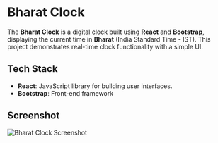 # Bharat Clock

The **Bharat Clock** is a digital clock built using **React** and **Bootstrap**, displaying the current time in **Bharat** (India Standard Time - IST). This project demonstrates real-time clock functionality with a simple UI.

## Tech Stack

- **React**: JavaScript library for building user interfaces.
- **Bootstrap**: Front-end framework 

## Screenshot

![Bharat Clock Screenshot](./Screenshot_2024-10-02_02-00-54.png)